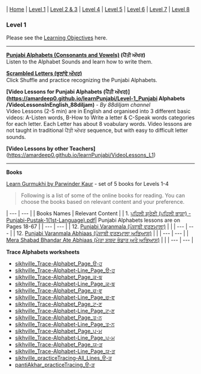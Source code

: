 | [Home](https://amardeep0.github.io/learnPunjabi/) | [Level 1](https://amardeep0.github.io/learnPunjabi/Level-1_Punjabi%20Alphabets/) | [Level 2 & 3](https://amardeep0.github.io/learnPunjabi/Level_2-3_Matra/) | [Level 4](https://amardeep0.github.io/learnPunjabi/Level-4_Intermediate/) | [Level 5](https://amardeep0.github.io/learnPunjabi/Level-5_intermediate/) | [Level 6](https://amardeep0.github.io/learnPunjabi/Level-6_Advanced/) | [Level 7](https://amardeep0.github.io/learnPunjabi/Level-7_Advanced/) | [Level 8](https://amardeep0.github.io/learnPunjabi/Level-8_WorldLanguageCompetencyTesting/)
 
### Level 1 

Please see the [Learning Objectives](https://amardeep0.github.io/learnPunjabi/Level-1_Punjabi%20Alphabets/Level_1_Goals) here.

---

**[Punjabi Alphabets (Consonants and Vowels)](http://www.discoversikhism.com/punjabi/punjabi_gurmukhi_alphabet.html) (ਪੈਂਤੀ ਅੱਖਰ)**  
Listen to the Alphabet Sounds and learn how to write them.
  
**[Scrambled Letters (ਭੁਲਾਂਵੇ ਅੱਖਰ)](http://www.discoversikhism.com/punjabi/gurmukhi_letter_shuffle.html)**  
Click Shuffle and practice recognizing the Punjabi Alphabets.

**[Video Lessons for Punjabi Alphabets (ਪੈਂਤੀ ਅੱਖਰ)](https://amardeep0.github.io/learnPunjabi/Level-1_Punjabi Alphabets
/VideoLessonsInEnglish_88diljam)** - *By 88diljam channel*  
Video Lessons (2-5 min) are in English and organised into 3 different basic videos: A-Listen words, B-How to Write a letter & C-Speak words categories for each letter. Each Letter has about 8 voabulary words. Video lessons are not taught in traditional ਪੈਂਤੀ ਅੱਖਰ sequence, but with easy to difficult letter sounds.

**[Video Lessons by other Teachers]**(https://amardeep0.github.io/learnPunjabi/VideoLessons_L1)


---

**Books**

[Learn Gurmukhi by Parwinder Kaur](http://learngurmukhi.com/) - set of 5 books for Levels 1-4
   
> Following is a list of some of the online books for reading. You can choose the books based on relevant content and your preference. 

| --- | --- |
| Books Names | Relevant Content |
| 1. [ਪਹਿਲੀ ਸ਼੍ਰੇਣੀ (ਪਹਿਲੀ ਭਾਸ਼ਾ) - Punjabi-Pustak-1(1st-Language).pdf](http://files-cdn.pseb.ac.in/pseb_files/Punjabi-Pustak-1(1st-Language).pdf)| Punjabi Alphabets lessons are on Pages 18-67 |
| --- | --- |
| 12. [Punjabi Varanmala (ਪੰਜਾਬੀ ਵਰਣਮਾਲਾ)](http://shop.sikhville.org/index.php?route=product/category&path=67) |  | 
| --- | --- |
| 12. [Punjabi Varanmala Abhiaas (ਪੰਜਾਬੀ ਵਰਣਮਾਲਾ ਅਭਿਆਸ)](http://shop.sikhville.org/index.php?route=product/category&path=67) |  | 
| --- | --- |
| [Mera Shabad Bhandar Ate Abhiaas (ਮੇਰਾ ਸ਼ਬਦ ਭੰਡਾਰ ਅਤੇ ਅਭਿਆਸ)](http://shop.sikhville.org/index.php?route=product/category&path=67) |  | 
| --- | --- |

  

**Trace Alphabets worksheets**

- [sikhville_Trace-Alphabet_Page_ੳ-ਹ](http://sikhville.org/pdf/Drawing-and-Tracing/35-khushkhat/1.pdf)
- [sikhville_Trace-Alphabet-Line_Page_ੳ-ਹ](http://sikhville.org/pdf/Drawing-and-Tracing/Trace-alphabets/page-1/Trace-alphabets_page1.pdf)
- [sikhville_Trace-Alphabet_Page_ਕ-ਙ](http://sikhville.org/pdf/Drawing-and-Tracing/35-khushkhat/2.pdf)
- [sikhville_Trace-Alphabet-Line_Page_ਕ-ਙ](http://sikhville.org/pdf/Drawing-and-Tracing/Trace-alphabets/page-2/Trace-alphabets_page2.pdf)
- [sikhville_Trace-Alphabet_Page_ਚ-ਞ](http://sikhville.org/pdf/Drawing-and-Tracing/35-khushkhat/3.pdf)
- [sikhville_Trace-Alphabet-Line_Page_ਚ-ਞ](http://sikhville.org/pdf/Drawing-and-Tracing/Trace-alphabets/page-3/Trace-alphabets_page3.pdf)
- [sikhville_Trace-Alphabet_Page_ਟ-ਣ](http://sikhville.org/pdf/Drawing-and-Tracing/35-khushkhat/4.pdf)
- [sikhville_Trace-Alphabet-Line_Page_ਟ-ਣ](http://sikhville.org/pdf/Drawing-and-Tracing/Trace-alphabets/page-4/Trace-alphabets_page4.pdf)
- [sikhville_Trace-Alphabet_Page_ਤ-ਨ](http://sikhville.org/pdf/Drawing-and-Tracing/35-khushkhat/5.pdf)
- [sikhville_Trace-Alphabet-Line_Page_ਤ-ਨ](http://sikhville.org/pdf/Drawing-and-Tracing/Trace-alphabets/page-5/Trace-alphabets_page5.pdf)
- [sikhville_Trace-Alphabet_Page_ਪ-ਮ](http://sikhville.org/pdf/Drawing-and-Tracing/35-khushkhat/6.pdf)
- [sikhville_Trace-Alphabet-Line_Page_ਪ-ਮ](http://sikhville.org/pdf/Drawing-and-Tracing/Trace-alphabets/page-6/Trace-alphabets_page6.pdf)
- [sikhville_Trace-Alphabet_Page_ਯ-ੜ](http://sikhville.org/pdf/Drawing-and-Tracing/35-khushkhat/7.pdf)
- [sikhville_Trace-Alphabet-Line_Page_ਯ-ੜ](http://sikhville.org/pdf/Drawing-and-Tracing/Trace-alphabets/page-7/Trace-alphabets_page7.pdf)
- [sikhville_practiceTracing-All_Lines_ੳ-ੜ](http://sikhville.org/pdf/Drawing-and-Tracing/Varanmala-Ahiyaas/Varanmala-Ahiyaas.pdf)
- [pantiAkhar_practiceTracing_ੳ-ੜ](http://pantiakhar.com/images/worksheets/tracing.pdf)





  
